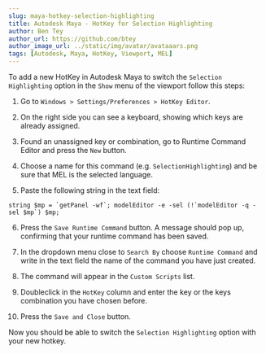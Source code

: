 ```yaml
---
slug: maya-hotkey-selection-highlighting
title: Autodesk Maya - HotKey for Selection Highlighting
author: Ben Tey
author_url: https://github.com/btey
author_image_url: ../static/img/avatar/avataaars.png
tags: [Autodesk, Maya, HotKey, Viewport, MEL]
---
```


To add a new HotKey in Autodesk Maya to switch the `Selection Highlighting` option in the `Show` menu of the viewport follow this steps:

1. Go to `Windows > Settings/Preferences > HotKey Editor`.

2. On the right side you can see a keyboard, showing which keys are already assigned.

3. Found an unassigned key or combination, go to Runtime Command Editor and press the `New` button.

4. Choose a name for this command (e.g. `SelectionHighlighting`) and be sure that MEL is the selected language.

5. Paste the following string in the text field:

```mel
string $mp = `getPanel -wf`; modelEditor -e -sel (!`modelEditor -q -sel $mp`) $mp;
```

6. Press the `Save Runtime Command` button. A message should pop up, confirming that your runtime command has been saved.

7. In the dropdown menu close to `Search By` choose `Runtime Command` and write in the text field the name of the command you have just created.

8. The command will appear in the `Custom Scripts` list.

9. Doubleclick in the `HotKey` column and enter the key or the keys combination you have chosen before.

10. Press the `Save and Close` button.

Now you should be able to switch the `Selection Highlighting` option with your new hotkey.
